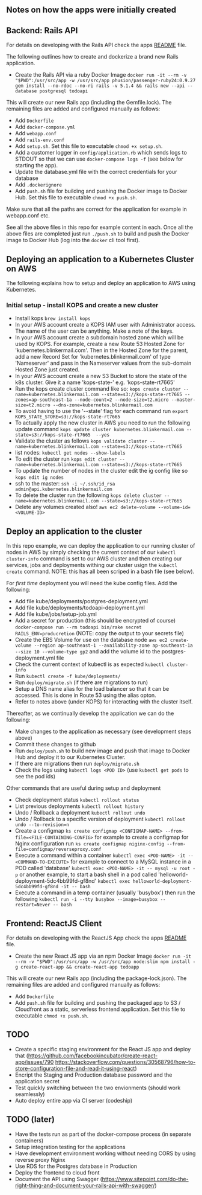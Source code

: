 ## Notes on how the apps were initially created

## Backend: Rails API

For details on developing with the Rails API check the apps [README](todoapi/README.md) file.

The following outlines how to create and dockerize a brand new Rails application.

* Create the Rails API via a ruby Docker Image `docker run -it --rm -v "$PWD":/usr/src/app -w /usr/src/app phusion/passenger-ruby24:0.9.27 gem install --no-rdoc --no-ri rails -v 5.1.4 && rails new --api --database postgresql todoapi`

This will create our new Rails app (including the Gemfile.lock). The remaining files are added and configured manually as follows:

* Add `Dockerfile`
* Add `docker-compose.yml`
* Add `webapp.conf` 
* Add `rails-env.conf`
* Add `setup.sh`. Set this file to executable `chmod +x setup.sh`.
* Add a customer logger in `config/application.rb` which sends logs to STDOUT so that we can use `docker-compose logs -f` (see below for starting the app).
* Update the database.yml file with the correct credentials for your database
* Add `.dockerignore`
* Add `push.sh` file for building and pushing the Docker image to Docker Hub. Set this file to executable `chmod +x push.sh`.

Make sure that all the paths are correct for the application for example in webapp.conf etc.

See all the above files in this repo for example content in each. Once all the above files are completed just run `./push.sh` to build and push the Docker image to Docker Hub (log into the `docker` cli tool first).

## Deploying an application to a Kubernetes Cluster on AWS 

The following explains how to setup and deploy an application to AWS using Kubernetes. 

### Initial setup - install KOPS and create a new cluster

* Install kops `brew install kops`
* In your AWS account create a KOPS IAM user with Administrator access. The name of the user can be anything. Make a note of the keys.
* In your AWS account create a subdomain hosted zone which will be used by KOPS. For example, create a new Route 53 Hosted Zone for 'kubernetes.blinkermail.com'. Then in the Hosted Zone for the parent, add a new Record Set for 'kubernetes.blinkermail.com' of type 'Nameserver' and pass in the Nameserver values from the sub-domain Hosted Zone just created.
* In your AWS account create a new S3 Bucket to store the state of the k8s cluster. Give it a name 'kops-state-<some-unique-id>' e.g. 'kops-state-rt7665'
* Run the kops create cluster command like so: `kops create cluster --name=kubernetes.blinkermail.com --state=s3://kops-state-rt7665 --zones=ap-southeast-1a --node-count=2 --node-size=t2.micro --master-size=t2.micro --dns-zone=kubernetes.blinkermail.com`
* To avoid having to use the '--state' flag for each command run `export KOPS_STATE_STORE=s3://kops-state-rt7665`
* To actually apply the new cluster in AWS you need to run the following update command `kops update cluster kubernetes.blinkermail.com --state=s3://kops-state-rt7665  --yes`
* Validate the cluster as follows `kops validate cluster --name=kubernetes.blinkermail.com --state=s3://kops-state-rt7665`
* list nodes: `kubectl get nodes --show-labels`
* To edit the cluster run `kops edit cluster --name=kubernetes.blinkermail.com --state=s3://kops-state-rt7665 `
* To update the number of nodes in the cluster edit the ig config like so `kops edit ig nodes`
* ssh to the master: `ssh -i ~/.ssh/id_rsa admin@api.kubernetes.blinkermail.com`
* To delete the cluster run the following `kops delete cluster --name=kubernetes.blinkermail.com --state=s3://kops-state-rt7665`
* Delete any volumes created also! `aws ec2 delete-volume --volume-id=<VOLUME-ID>`

## Deploy an application to the cluster

In this repo example, we can deploy the application to our running cluster of nodes in AWS by simply checking the current context of our `kubectl cluster-info` command is set to our AWS cluster and then creating our services, jobs and deployments withing our cluster usign the `kubectl create` command. NOTE: this has all been scriped in a bash file (see below).

For *first time* deployment you will need the kube config files. Add the following:

* Add file kube/deployments/postgres-deployment.yml
* Add file kube/deployments/todoapi-deployment.yml
* Add file kube/jobs/setup-job.yml
* Add a secret for production (this should be encrypted of course) `docker-compose run --rm todoapi bin/rake secret RAILS_ENV=producretion` (NOTE: copy the output to your secrets file)
* Create the EBS Volume for use on the database node `aws ec2 create-volume --region ap-southeast-1 --availability-zone ap-southeast-1a --size 10 --volume-type gp2` and add the volume id to the postgres-deployment.yml file
* Check the current context of kubectl is as expected `kubectl cluster-info`
* Run `kubectl create -f kube/deployments/`
* Run `deploy/migrate.sh` (if there are migrations to run)
* Setup a DNS name alias for the load balancer so that it can be accessed. This is done in Route 53 using the alias opton.
* Refer to notes above (under KOPS) for interacting with the cluster itself.

Thereafter, as we continually develop the application we can do the following:

* Make changes to the application as necessary (see development steps above)
* Commit these changes to github
* Run `deploy/push.sh` to build new image and push that image to Docker Hub and deploy it to our Kubernetes Cluster.
* If there are migrations then run `deploy/migrate.sh`
* Check the logs using  `kubectl logs <POD ID>` (use `kubectl get pods` to see the pod ids)

Other commands that are useful during setup and deployment

* Check deployment status `kubectl rollout status`
* List previous deployments `kubectl rollout history`
* Undo / Rollback a deployment `kubectl rollout undo`
* Undo / Rollback to a specific version of deployment `kubectl rollout undo --to-revision=n`
* Create a configmap `ks create configmap <CONFIGMAP-NAME> --from-file=<FILE-CONTAINING-CONFIG>` for example to create a configmap for Nginx configuration run `ks create configmap niginx-config --from-file=configmap/reverseproxy.conf`
* Execute a command within a container `kubectl exec <POD-NAME> -it -- <COMMAND-TO-EXECUTE>` for example to connect to a MySQL instance in a POD called 'database' `kubectl exec <POD-NAME> -it -- mysql -u root -p` or another example, to start a bash shell in a pod called 'helloworld-deployment-5dc4bb99fd-gf8nd' `kubectl exec helloworld-deployment-5dc4bb99fd-gf8nd -it -- bash`
* Execute a command in a temp container (usually 'busybox') then run the following `kubectl run -i --tty busybox --image=busybox --restart=Never -- bash`

## Frontend: ReactJS Client

For details on developing with the ReactJS App check the apps [README](todoapp/README.md) file.

* Create the new React JS app via an npm Docker Image  `docker run -it --rm -v "$PWD":/usr/src/app -w /usr/src/app node:slim npm install -g create-react-app && create-react-app todoapp`

This will create our new Rails app (including the package-lock.json). The remaining files are added and configured manually as follows:

* Add `Dockerfile`
* Add `push.sh` file for building and pushing the packaged app to S3 / Cloudfront as a static, serverless frontend application. Set this file to executable `chmod +x push.sh`.

## TODO

* Create a specific staging environment for the React JS app and deploy that (https://github.com/facebookincubator/create-react-app/issues/790
https://stackoverflow.com/questions/30568796/how-to-store-configuration-file-and-read-it-using-react)
* Encript the Staging and Production database password and the application secret
* Test quickly switching between the two envionments (should work seamlessly)
* Auto deploy entire app via CI server (codeship)

## TODO (later)

* Have the tests run as part of the docker-compose process (in separate containers)
* Setup integration testing for the applications 
* Have development environment working without needing CORS by using reverse proxy Nginx
* Use RDS for the Postgres database in Production 
* Deploy the frontend to cloud front
* Document the API using Swagger (https://www.sitepoint.com/do-the-right-thing-and-document-your-rails-api-with-swagger/)